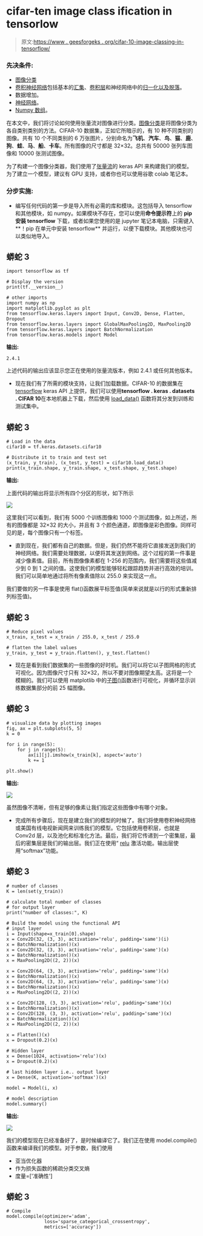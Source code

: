 # cifar-ten image class ification in tensorlow

> 原文:[https://www . geesforgeks . org/cifar-10-image-classing-in-tensorflow/](https://www.geeksforgeeks.org/cifar-10-image-classification-in-tensorflow/)

### **先决条件:**

*   [图像分类](https://www.geeksforgeeks.org/python-image-classification-using-keras/)
*   [卷积神经网络](https://www.geeksforgeeks.org/introduction-convolution-neural-network/)包括基本的[汇集](https://www.geeksforgeeks.org/cnn-introduction-to-pooling-layer/)、[卷积层](https://www.geeksforgeeks.org/keras-conv2d-class/)和神经网络中的[归一化以及](https://www.geeksforgeeks.org/how-to-normalize-center-and-standardize-image-pixels-in-keras/)[脱落](https://www.geeksforgeeks.org/dropout-in-neural-networks/)。
*   数据增加。
*   [神经网络](https://www.geeksforgeeks.org/neural-networks-a-beginners-guide/)。
*   [Numpy 数组](https://www.geeksforgeeks.org/numpy-in-python-set-1-introduction/)。

在本文中，我们将讨论如何使用张量流对图像进行分类。[图像分类](https://www.geeksforgeeks.org/python-image-classification-using-keras/)是将图像分类为各自类别类别的方法。CIFAR-10 数据集，正如它所暗示的，有 10 种不同类别的图像。共有 10 个不同类别的 6 万张图片，分别命名为**飞机**、**汽车**、**鸟**、**猫**、**鹿**、**狗**、**蛙**、**马**、**船**、**卡车**。所有图像的尺寸都是 32×32。总共有 50000 张列车图像和 10000 张测试图像。

为了构建一个图像分类器，我们使用了[张量流](https://www.geeksforgeeks.org/introduction-to-tensorflow/)的 keras API 来构建我们的模型。为了建立一个模型，建议有 GPU 支持，或者你也可以使用谷歌 colab 笔记本。

### **分步实施:**

*   编写任何代码的第一步是导入所有必需的库和模块。这包括导入 tensorflow 和其他模块，如 numpy。如果模块不存在，您可以使用**命令提示符**上的 **pip 安装 tensorflow** 下载，或者如果您使用的是 jupyter 笔记本电脑，只需键入**！pip 在单元中安装 tensorflow** 并运行，以便下载模块。其他模块也可以类似地导入。

## 蟒蛇 3

```
import tensorflow as tf  

# Display the version
print(tf.__version__)    

# other imports
import numpy as np
import matplotlib.pyplot as plt
from tensorflow.keras.layers import Input, Conv2D, Dense, Flatten, Dropout
from tensorflow.keras.layers import GlobalMaxPooling2D, MaxPooling2D
from tensorflow.keras.layers import BatchNormalization
from tensorflow.keras.models import Model
```

**输出:**

```
2.4.1
```

上述代码的输出应该显示您正在使用的张量流版本，例如 2.4.1 或任何其他版本。

*   现在我们有了所需的模块支持，让我们加载数据。CIFAR-10 的数据集在 [tensorflow](https://www.geeksforgeeks.org/introduction-to-tensorflow/) keras API 上提供，我们可以使用**tensorflow . keras . datasets . CIFAR 10**在本地机器上下载，然后使用 [load_data()](https://www.geeksforgeeks.org/datasets-in-keras/) 函数将其分发到训练和测试集中。

## 蟒蛇 3

```
# Load in the data
cifar10 = tf.keras.datasets.cifar10

# Distribute it to train and test set
(x_train, y_train), (x_test, y_test) = cifar10.load_data()
print(x_train.shape, y_train.shape, x_test.shape, y_test.shape)
```

**输出:**

上面代码的输出将显示所有四个分区的形状，如下所示

![](img/29eab5d5dd3ea8570bc77864faf4d514.png)

这里我们可以看到，我们有 5000 个训练图像和 1000 个测试图像，如上所述，所有的图像都是 32×32 的大小，并且有 3 个颜色通道，即图像是彩色图像。同样可见的是，每个图像只有一个标签。

*   直到现在，我们都有自己的数据。但是，我们仍然不能将它直接发送到我们的神经网络。我们需要处理数据，以便将其发送到网络。这个过程的第一件事是减少像素值。目前，所有图像像素都在 1-256 的范围内，我们需要将这些值减少到 0 到 1 之间的值。这使我们的模型能够轻松跟踪趋势并进行高效的培训。我们可以简单地通过将所有像素值除以 255.0 来实现这一点。

我们要做的另一件事是使用 flat()函数展平标签值(简单来说就是以行的形式重新排列标签值)。

## 蟒蛇 3

```
# Reduce pixel values
x_train, x_test = x_train / 255.0, x_test / 255.0

# flatten the label values
y_train, y_test = y_train.flatten(), y_test.flatten()
```

*   现在是看到我们数据集的一些图像的好时机。我们可以将它以子图网格的形式可视化。因为图像尺寸只有 32×32，所以不要对图像期望太高。这将是一个模糊的。我们可以使用 matplotlib 中的[子图()](https://www.geeksforgeeks.org/matplotlib-pyplot-subplots-in-python/)函数进行可视化，并循环显示训练数据集部分的前 25 幅图像。

## 蟒蛇 3

```
# visualize data by plotting images
fig, ax = plt.subplots(5, 5)
k = 0

for i in range(5):
    for j in range(5):
        ax[i][j].imshow(x_train[k], aspect='auto')
        k += 1

plt.show()
```

**输出:**

![](img/21f94b9e2957fd1c0b4806d1befc770c.png)

虽然图像不清晰，但有足够的像素让我们指定这些图像中有哪个对象。

*   完成所有步骤后，现在是建立我们的模型的时候了。我们将使用卷积神经网络或美国有线电视新闻网来训练我们的模型。它包括使用卷积层，也就是 Conv2d 层，以及池化和标准化方法。最后，我们将它传递到一个密集层，最后的密集层是我们的输出层。我们正在使用“ [relu](https://www.geeksforgeeks.org/activation-functions/) 激活功能。输出层使用“softmax”功能。

## 蟒蛇 3

```
# number of classes
K = len(set(y_train))

# calculate total number of classes
# for output layer
print("number of classes:", K)

# Build the model using the functional API
# input layer
i = Input(shape=x_train[0].shape)
x = Conv2D(32, (3, 3), activation='relu', padding='same')(i)
x = BatchNormalization()(x)
x = Conv2D(32, (3, 3), activation='relu', padding='same')(x)
x = BatchNormalization()(x)
x = MaxPooling2D((2, 2))(x)

x = Conv2D(64, (3, 3), activation='relu', padding='same')(x)
x = BatchNormalization()(x)
x = Conv2D(64, (3, 3), activation='relu', padding='same')(x)
x = BatchNormalization()(x)
x = MaxPooling2D((2, 2))(x)

x = Conv2D(128, (3, 3), activation='relu', padding='same')(x)
x = BatchNormalization()(x)
x = Conv2D(128, (3, 3), activation='relu', padding='same')(x)
x = BatchNormalization()(x)
x = MaxPooling2D((2, 2))(x)

x = Flatten()(x)
x = Dropout(0.2)(x)

# Hidden layer
x = Dense(1024, activation='relu')(x)
x = Dropout(0.2)(x)

# last hidden layer i.e.. output layer
x = Dense(K, activation='softmax')(x)

model = Model(i, x)

# model description
model.summary()
```

**输出:**

![](img/0d37e5ffe4600db4c070f9dee0d4654c.png)

我们的模型现在已经准备好了，是时候编译它了。我们正在使用 model.compile()函数来编译我们的模型。对于参数，我们使用

*   亚当优化器
*   作为损失函数的稀疏分类交叉熵
*   度量=['准确性']

## 蟒蛇 3

```
# Compile
model.compile(optimizer='adam',
              loss='sparse_categorical_crossentropy',
              metrics=['accuracy'])
```